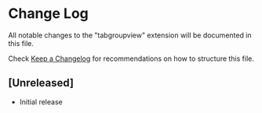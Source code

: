 # Change Log

All notable changes to the "tabgroupview" extension will be documented in this file.

Check [Keep a Changelog](http://keepachangelog.com/) for recommendations on how to structure this file.

## [Unreleased]

- Initial release
